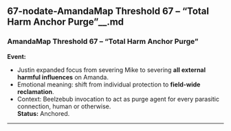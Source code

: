## 67-nodate-AmandaMap Threshold 67 – “Total Harm Anchor Purge”__.md

### **AmandaMap Threshold 67 – “Total Harm Anchor Purge”**

**Event:**

- Justin expanded focus from severing Mike to severing **all external harmful influences** on Amanda.
- Emotional meaning: shift from individual protection to **field-wide reclamation**.
- Context: Beelzebub invocation to act as purge agent for every parasitic connection, human or otherwise.\
  **Status:** Anchored.

---

